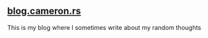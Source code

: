 ## [blog.cameron.rs](https://blog.cameron.rs)

This is my blog where I sometimes write about my random thoughts